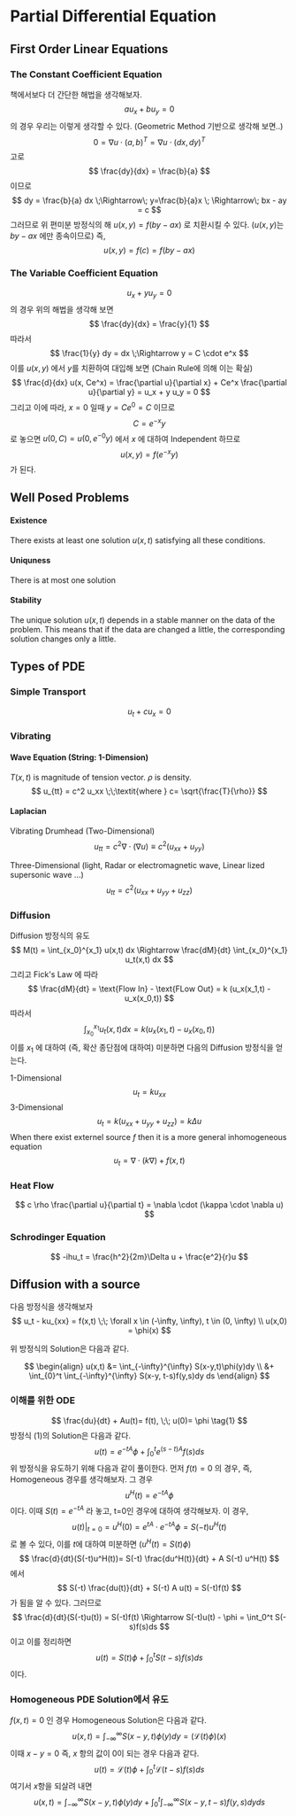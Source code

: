 Partial Differential Equation
==========================

## First Order Linear Equations

### The Constant Coefficient Equation

책에서보다 더 간단한 해법을 생각해보자.
$$
a u_x + b u_y = 0
$$
의 경우 우리는 이렇게 생각할 수 있다. (Geometric Method 기반으로 생각해 보면..)
$$
0 = \nabla u \cdot (a , b)^T = \nabla u \cdot (dx , dy)^T
$$
고로 
$$
\frac{dy}{dx} = \frac{b}{a}
$$ 
이므로
$$
dy = \frac{b}{a} dx \;\Rightarrow\; y=\frac{b}{a}x \; \Rightarrow\; bx - ay = c 
$$
그러므로 위 편미분 방정식의 해 $u(x,y) = f(by - ax)$ 로 치환시킬 수 있다. ($u(x,y)$는 $by -ax$ 에만 종속이므로)
즉, 
$$
u(x,y) = f(c) = f(by -ax)
$$
### The Variable Coefficient Equation
$$
u_x + y u_y=0
$$
의 경우 위의 해법을 생각해 보면 
$$
\frac{dy}{dx} = \frac{y}{1}
$$
따라서
$$
\frac{1}{y} dy = dx \;\Rightarrow y = C \cdot e^x 
$$
이를 $u(x,y)$ 에서 $y$를 치환하여 대입해 보면 (Chain Rule에 의해 이는 확실)
$$
\frac{d}{dx} u(x, Ce^x) = \frac{\partial u}{\partial x} + Ce^x \frac{\partial u}{\partial y} = u_x + y u_y = 0
$$
그리고 이에 따라, $x=0$ 일때 $y = C e^0 = C$ 이므로 
$$
C = e^{-x}y
$$
로 놓으면 $u(0, C) = u(0, e^{-0}y)$ 에서 $x$ 에 대하여 Independent 하므로 
$$
u(x,y)=f(e^{-x}y)
$$
가 된다.

## Well Posed Problems
#### Existence
There exists at least one solution $u(x,t)$ satisfying all these conditions.
#### Uniquness
There is at most one solution
#### Stability
The unique solution $u(x,t)$ depends in a stable manner on the data of the problem. This means that if the data are changed a little, the corresponding solution changes only a little.

## Types of PDE
### Simple Transport
$$
u_t + c u_x = 0
$$
### Vibrating 
#### Wave Equation (String: 1-Dimension)
$T(x,t)$ is magnitude of tension vector. $\rho$ is density.  
$$
u_{tt} = c^2 u_xx \;\;\textit{where } c= \sqrt{\frac{T}{\rho}}
$$

#### Laplacian
Vibrating Drumhead (Two-Dimensional)
$$
u_{tt} = c^2 \nabla \cdot (\nabla u) \equiv c^2 (u_{xx} + u_{yy})
$$

Three-Dimensional (light, Radar or electromagnetic wave, Linear lized supersonic wave ...)
$$
u_{tt} = c^2 (u_{xx} + u_{yy} + u_{zz})
$$

### Diffusion
Diffusion 방정식의 유도 
$$
M(t) = \int_{x_0}^{x_1} u(x,t) dx \Rightarrow \frac{dM}{dt} \int_{x_0}^{x_1} u_t(x,t) dx 
$$
그리고 Fick's Law 에 따라 
$$
 \frac{dM}{dt} = \text{Flow In} - \text{FLow Out} = k (u_x(x_1,t) - u_x(x_0,t))
$$
따라서
$$
\int_{x_0}^{x_1} u_t(x,t) dx =  k (u_x(x_1,t) - u_x(x_0,t))
$$
이를 $x_1$ 에 대하여 (즉, 확산 종단점에 대하여) 미분하면 다음의 Diffusion 방정식을 얻는다.


1-Dimensional
$$
u_t = k u_{xx}
$$
3-Dimensional
$$
u_t = k (u_{xx} + u_{yy} + u_{zz}) = k \Delta u
$$
When there exist externel source $f$ then it is a more general inhomogeneous equation
$$
u_t = \nabla \cdot (k \nabla) + f(x,t)
$$

### Heat Flow
$$
c \rho \frac{\partial u}{\partial t} = \nabla \cdot (\kappa \cdot \nabla u)
$$

### Schrodinger Equation
$$
-ihu_t = \frac{h^2}{2m}\Delta u + \frac{e^2}{r}u
$$

## Diffusion with a source
다음 방정식을 생각해보자
$$
u_t - ku_{xx} = f(x,t) \;\; \forall x \in (-\infty, \infty), t \in (0, \infty) \\
u(x,0) = \phi(x)
$$

위 방정식의  Solution은 다음과 같다.

$$
\begin{align}
u(x,t) &= \int_{-\infty}^{\infty} S(x-y,t)\phi(y)dy \\ 
       &+ \int_{0}^t \int_{-\infty}^{\infty} S(x-y, t-s)f(y,s)dy ds
\end{align}
$$

### 이해를 위한 ODE
$$
\frac{du}{dt} + Au(t)= f(t), \;\; u(0)= \phi \tag{1}
$$
방정식 (1)의 Solution은 다음과 같다.
$$
u(t)=e^{-tA}\phi + \int_0^t e^{(s-t)A}f(s)ds
$$
위 방정식을 유도하기 위해 다음과 같이 풀이한다. 
먼저 $f(t) = 0$ 의 경우, 즉, Homogeneous 경우를 생각해보자.
그 경우 
$$
u^H (t) = e^{-tA} \phi
$$
이다. 
이때 $S(t) = e^{-tA}$ 라 놓고, t=0인 경우에 대하여 생각해보자. 이 경우, 
$$
u(t)|_{t=0} = u^H (0) = e^{tA} \cdot e^{-tA} \phi = S(-t) u^H(t)
$$
로 볼 수 있다, 이를 $t$에 대하여 미분하면 ($u^H (t) = S(t) \phi$)
$$
\frac{d}{dt}(S(-t)u^H(t))= S(-t) \frac{du^H(t)}{dt} + A S(-t) u^H(t) 
$$
에서
$$
S(-t) \frac{du(t)}{dt} + S(-t) A u(t) = S(-t)f(t)
$$
가 됨을 알 수 있다. 그러므로
$$
\frac{d}{dt}(S(-t)u(t)) = S(-t)f(t) \Rightarrow S(-t)u(t) - \phi = \int_0^t S(-s)f(s)ds
$$
이고 이를 정리하면
$$
u(t)= S(t)\phi + \int_0^t S(t-s)f(s)ds
$$
이다. 

### Homogeneous PDE Solution에서 유도
$f(x,t) = 0$ 인 경우 Homogeneous Solution은 다음과 같다.
$$
u(x,t) = \int_{-\infty}^{\infty}S(x-y,t)\phi(y)dy = (\mathcal{L}(t) \phi)(x)
$$
이때 $x- y =0$ 즉, $x$ 항의 값이 0이 되는 경우 다음과 같다.
$$
u(t) = \mathcal{L}(t)\phi + \int_{0}^{t} \mathcal{L}(t-s)f(s)ds
$$
여기서 $x$항을 되살려 내면
$$
u(x,t) = \int_{-\infty}^{\infty} S(x-y,t)\phi(y)dy 
       + \int_{0}^t \int_{-\infty}^{\infty} S(x-y, t-s)f(y,s)dy ds
$$